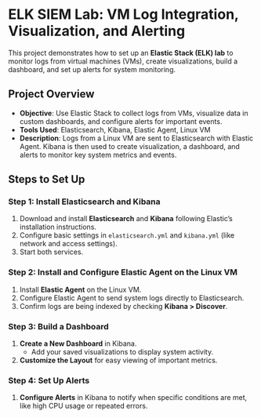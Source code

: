 # ELK SIEM Lab: VM Log Integration, Visualization, and Alerting

This project demonstrates how to set up an **Elastic Stack (ELK) lab** to monitor logs from virtual machines (VMs), create visualizations, build a dashboard, and set up alerts for system monitoring.

## Project Overview

- **Objective**: Use Elastic Stack to collect logs from VMs, visualize data in custom dashboards, and configure alerts for important events.
- **Tools Used**: Elasticsearch, Kibana, Elastic Agent, Linux VM
- **Description**: Logs from a Linux VM are sent to Elasticsearch with Elastic Agent. Kibana is then used to create visualization, a dashboard, and alerts to monitor key system metrics and events.

## Steps to Set Up

### Step 1: Install Elasticsearch and Kibana
1. Download and install **Elasticsearch** and **Kibana** following Elastic’s installation instructions.
2. Configure basic settings in `elasticsearch.yml` and `kibana.yml` (like network and access settings).
3. Start both services.

### Step 2: Install and Configure Elastic Agent on the Linux VM
1. Install **Elastic Agent** on the Linux VM.
2. Configure Elastic Agent to send system logs directly to Elasticsearch.
3. Confirm logs are being indexed by checking **Kibana > Discover**.

### Step 3: Build a Dashboard
1. **Create a New Dashboard** in Kibana.
   - Add your saved visualizations to display system activity.
2. **Customize the Layout** for easy viewing of important metrics.

### Step 4: Set Up Alerts
1. **Configure Alerts** in Kibana to notify when specific conditions are met, like high CPU usage or repeated errors.
